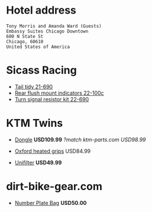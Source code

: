 # Hotel address

    Tony Morris and Amanda Ward (Guests)
    Embassy Suites Chicago Downtown
    600 N State St
    Chicago, 60610
    United States of America

# Sicass Racing

  * [Tail tidy 21-690](http://sicassracing.com/store/products/tail_lights/sicass_easy_fit/ktm_690_easy_fit_under_fender)
  * [Rear flush mount indicators 22-100c](http://sicassracing.com/store/turn_signals/led/orange_lens_led_flat_mount_ktm)
  * [Turn signal resistor kit 22-690](http://sicassracing.com/store/products/turn_signals/wiring/ktm_690_led_turn_signal_resistor_kit)

# KTM Twins

  * [Dongle](http://www.ktmtwins.com/ktm-60312953000) **USD109.99** *?match ktm-parts.com USD98.99*

  * [Oxford heated grips](http://www.ktmtwins.com/oxford-ktm-heated-grip-set) USD84.99

  * [Unifilter](http://www.ktmtwins.com/uni-ktm-690-enduro-smc-air-filter) **USD49.99**

# dirt-bike-gear.com

  * [Number Plate Bag](http://dirt-bike-gear.com/npb.html) **USD50.00**
